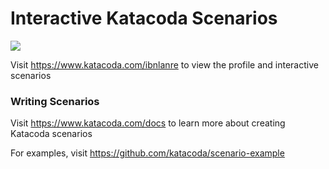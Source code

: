 # Interactive Katacoda Scenarios

[![](http://shields.katacoda.com/katacoda/ibnlanre/count.svg)](https://www.katacoda.com/ibnlanre "Get your profile on Katacoda.com")

Visit https://www.katacoda.com/ibnlanre to view the profile and interactive scenarios

### Writing Scenarios
Visit https://www.katacoda.com/docs to learn more about creating Katacoda scenarios

For examples, visit https://github.com/katacoda/scenario-example
